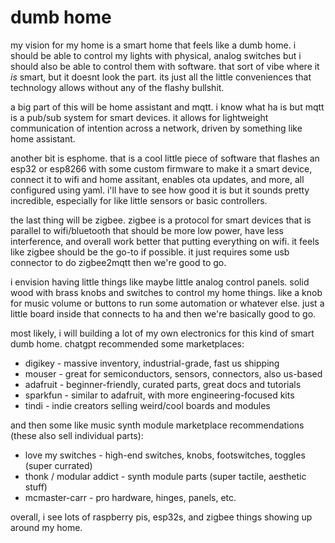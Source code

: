 # dumb home

my vision for my home is a smart home that feels like a dumb home. i should be
able to control my lights with physical, analog switches but i should also be
able to control them with software. that sort of vibe where it _is_ smart, but
it doesnt look the part. its just all the little conveniences that technology
allows without any of the flashy bullshit.

a big part of this will be home assistant and mqtt. i know what ha is but mqtt
is a pub/sub system for smart devices. it allows for lightweight communication
of intention across a network, driven by something like home assistant.

another bit is esphome. that is a cool little piece of software that flashes an
esp32 or esp8266 with some custom firmware to make it a smart device, connect it
to wifi and home assitant, enables ota updates, and more, all configured using
yaml. i'll have to see how good it is but it sounds pretty incredible,
especially for like little sensors or basic controllers.

the last thing will be zigbee. zigbee is a protocol for smart devices that is
parallel to wifi/bluetooth that should be more low power, have less
interference, and overall work better that putting everything on wifi. it feels
like zigbee should be the go-to if possible. it just requires some usb connector
to do zigbee2mqtt then we're good to go.

i envision having little things like maybe little analog control panels. solid
wood with brass knobs and switches to control my home things. like a knob for
music volume or buttons to run some automation or whatever else. just a little
board inside that connects to ha and then we're basically good to go.

most likely, i will building a lot of my own electronics for this kind of smart
dumb home. chatgpt recommended some marketplaces:

- digikey - massive inventory, industrial-grade, fast us shipping
- mouser - great for semiconductors, sensors, connectors, also us-based
- adafruit - beginner-friendly, curated parts, great docs and tutorials
- sparkfun - similar to adafruit, with more engineering-focused kits
- tindi - indie creators selling weird/cool boards and modules

and then some like music synth module marketplace recommendations (these also
sell individual parts):

- love my switches - high-end switches, knobs, footswitches, toggles (super
  currated)
- thonk / modular addict - synth module parts (super tactile, aesthetic stuff)
- mcmaster-carr - pro hardware, hinges, panels, etc.

overall, i see lots of raspberry pis, esp32s, and zigbee things showing up
around my home.

